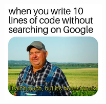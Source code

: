 <img src="https://raw.githubusercontent.com/LachubCz/ItAintMuchButItsHonestWork/master/images/meme.jpg?token=AELVMCOHQCMN65DIT7ON2D2422FJS" height="300"/>
